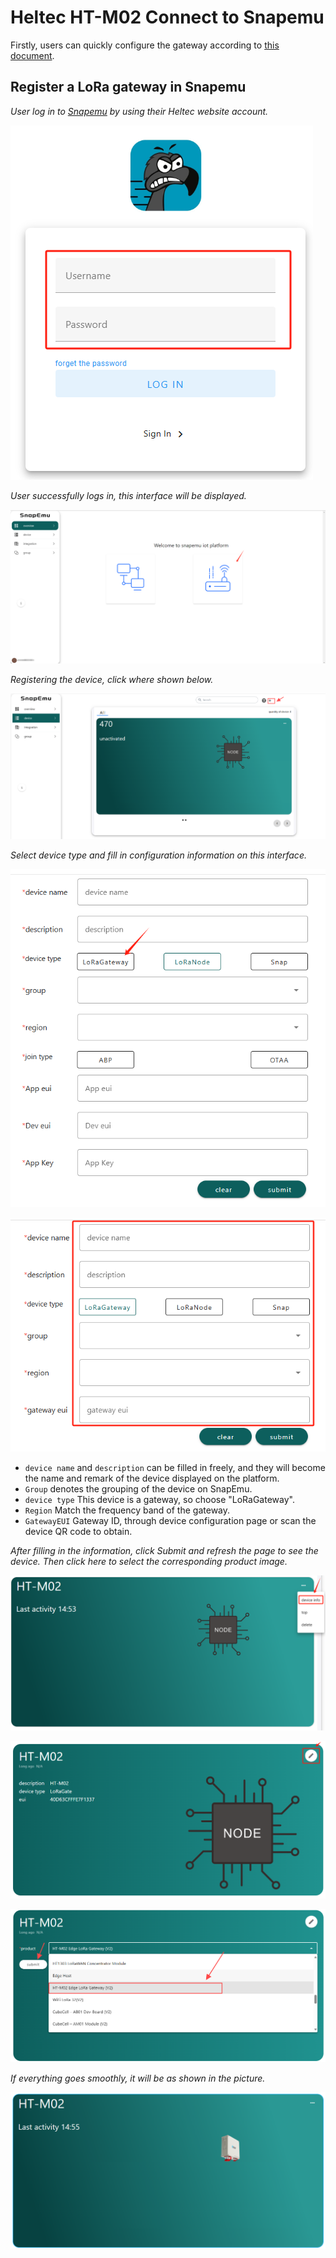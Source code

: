# Heltec HT-M02 Connect to Snapemu

Firstly, users can quickly configure the gateway according to [this document](https://docs.heltec.cn/en/gateway/ht-m02_v2/quick_start.html).

## Register a LoRa gateway in Snapemu

*User log in to [Snapemu](https://platform.snapemu.com/dashboard/) by using their Heltec website account.*

![](img/heltec_ht-m02_connect_to_snapemu/1.png)

*User successfully logs in, this interface will be displayed.* 

![](img/heltec_ht-m02_connect_to_snapemu/2.png)

*Registering the device, click where shown below.*

![](img/heltec_ht-m02_connect_to_snapemu/3.png)

*Select device type and fill in configuration information on this interface.*

![](img/heltec_ht-m02_connect_to_snapemu/4.png)



![](img/heltec_ht-m02_connect_to_snapemu/5.png)

   - `device name` and `description` can be filled in freely, and they will become the name and remark of the device displayed on the platform. 
   - `Group` denotes the grouping of the device on SnapEmu.
   - `device type` This device is a gateway, so choose "LoRaGateway".
   - `Region` Match the frequency band of the gateway.
   - `GatewayEUI` Gateway ID, through device configuration page or scan the device QR code to obtain.

*After filling in the information, click Submit and refresh the page to see the device. Then click here to select the corresponding product image.*

![](img/heltec_ht-m02_connect_to_snapemu/6.png)

![](img/heltec_ht-m02_connect_to_snapemu/7.png)

![](img/heltec_ht-m02_connect_to_snapemu/8.png)

*If everything goes smoothly, it will be as shown in the picture.*

![](img/heltec_ht-m02_connect_to_snapemu/9.png)

